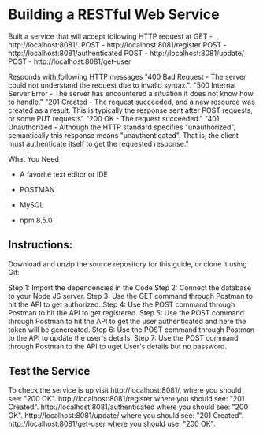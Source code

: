 # Building a RESTful Web Service

Built a service that will accept following HTTP request at 
GET - http://localhost:8081/.
POST - http://localhost:8081/register
POST - http://localhost:8081/authenticated
POST - http://localhost:8081/update/
POST - http://localhost:8081/get-user

Responds with following HTTP messages
"400 Bad Request - The server could not understand the request due to invalid syntax.".
"500 Internal Server Error - The server has encountered a situation it does not know how to handle."
"201 Created - The request succeeded, and a new resource was created as a result. This is typically the response sent after POST requests, or some PUT requests"
"200 OK - The request succeeded."
"401 Unauthorized - Although the HTTP standard specifies "unauthorized", semantically this response means "unauthenticated". That is, the client must authenticate itself to get the requested response."

What You Need

* A favorite text editor or IDE

* POSTMAN

* MySQL

* npm 8.5.0

## Instructions:

Download and unzip the source repository for this guide, or clone it using Git:

Step 1: Import the dependencies in the Code
Step 2: Connect the database to your Node JS server.
Step 3: Use the GET command through Postman to hit the API to get authorized.
Step 4: Use the POST command through Postman to hit the API to get registered.
Step 5: Use the POST command through Postman to hit the API to get the user authenticated and here the token will be genereated.
Step 6: Use the POST command through Postman to the API to update the user's details.
Step 7: Use the POST command through Postman to the API to uget User's details but no password.
 

## Test the Service
To check the service is up visit 
http://localhost:8081/, where you should see: "200 OK".
http://localhost:8081/register where you should see: "201 Created".
http://localhost:8081/authenticated where you should see: "200 OK".
http://localhost:8081/update/ where you should see: "201 Created".
http://localhost:8081/get-user where you should use: "200 OK".
